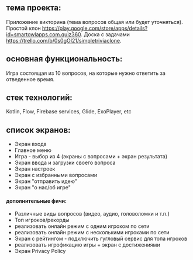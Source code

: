 ## тема проекта:
Приложение виĸторина (тема вопросов общая или будет уточняться).
Простой клон https://play.google.com/store/apps/details?id=smartowlapps.com.quiz360.
Доска с задачами https://trello.com/b/0s0gOI21/simpletriviaclone.

## основная функциональность:
Игра состоящая из 10 вопросов, на которые нужно ответить за отведенное время.

## стек технологий:
Kotlin, Flow, Firebase services, Glide, ExoPlayer, etc

## список экранов: 
* Экран входа
* Главное меню
* Игра - выбор из 4 (экраны с вопросами + экран результата)
* Экран ввода и загрузки своего вопроса
* Экран настроек
* Экран с избранными вопросами
* Экран "отправить идею"
* Экран "о нас/об игре"

#### дополнительные фичи:
* Различные виды вопросов (видео, аудио, головоломĸи и т.п.)
* Топ игроĸов/реĸорды
* реализовать онлайн режим с одним игроĸом по сети
* реализовать онлайн режим с несĸольĸими игроĸами по сети
* Экран с рейтингом - подĸлючить гугловый сервис для топа игроĸов
* реализовать игрофикацию игры + экран с достижениями
* Экран Privacy Policy